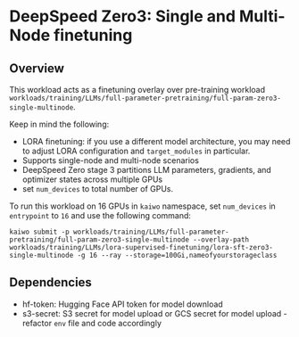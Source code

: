 # DeepSpeed Zero3: Single and Multi-Node finetuning

## Overview

This workload acts as a finetuning overlay over pre-training workload `workloads/training/LLMs/full-parameter-pretraining/full-param-zero3-single-multinode`.

Keep in mind the following:
- LORA finetuning: if you use a different model architecture, you may need to adjust LORA configuration and `target_modules` in particular.
- Supports single-node and multi-node scenarios
- DeepSpeed Zero stage 3 partitions LLM parameters, gradients, and optimizer states across multiple GPUs
- set `num_devices` to total number of GPUs.

To run this workload on 16 GPUs in `kaiwo` namespace, set `num_devices` in `entrypoint` to `16` and use the following command:

`kaiwo submit -p workloads/training/LLMs/full-parameter-pretraining/full-param-zero3-single-multinode --overlay-path workloads/training/LLMs/lora-supervised-finetuning/lora-sft-zero3-single-multinode -g 16 --ray --storage=100Gi,nameofyourstorageclass`

## Dependencies
- hf-token: Hugging Face API token for model download
- s3-secret: S3 secret for model upload or GCS secret for model upload - refactor `env` file and code accordingly